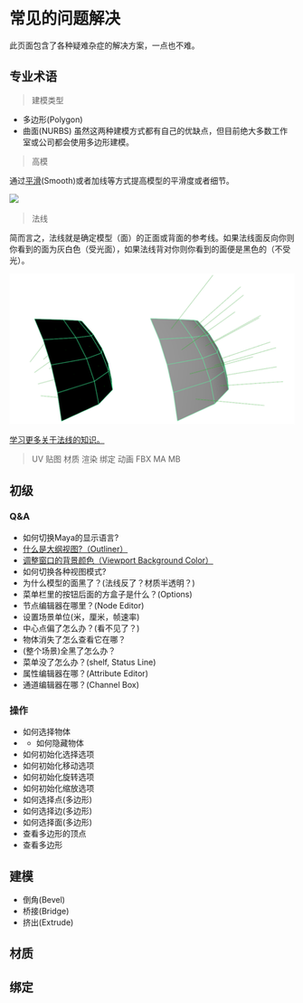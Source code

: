 # 常见的问题解决

此页面包含了各种疑难杂症的解决方案，一点也不难。


## 专业术语

> 建模类型
+ 多边形(Polygon)
+ 曲面(NURBS)
虽然这两种建模方式都有自己的优缺点，但目前绝大多数工作室或公司都会使用多边形建模。

> 高模

通过[平滑](https://help.autodesk.com/view/MAYAUL/2020/CHS/?guid=GUID-DF6EC285-5436-4FF1-A402-3498014BDE74)(Smooth)或者加线等方式提高模型的平滑度或者细节。

![](https://help.autodesk.com/cloudhelp/2020/CHS/Maya-GettingStarted/images/GUID-5439DA76-275B-4830-B5BA-4A8983B8B286.png)

> 法线

简而言之，法线就是确定模型（面）的正面或背面的参考线。如果法线面反向你则你看到的面为灰白色（受光面），如果法线背对你则你看到的面便是黑色的（不受光）。

![](https://github.com/narutozb/StudyZALE/blob/master/Maya/images/%E9%9D%A2%E6%B3%95%E7%BA%BF_%E6%AD%A3%E5%8F%8D%E9%9D%A2%E5%AF%B9%E6%AF%94.PNG?raw=true)

[学习更多关于法线的知识。](https://help.autodesk.com/view/MAYAUL/2020/CHS/?guid=GUID-9C257D44-924D-4B3F-ADEF-C71FAA98EAB1)

> UV
> 贴图
> 材质
> 渲染
> 绑定
> 动画
> FBX
> MA
> MB
> 

## 初级

### Q&A
+ 如何切换Maya的显示语言?
+ [什么是大纲视图?（Outliner）](https://help.autodesk.com/view/MAYAUL/2020/CHS/?guid=GUID-4B9A9A3A-83C5-445A-95D5-64104BC47406)
+ [调整窗口的背景颜色（Viewport Background Color）](https://knowledge.autodesk.com/zh-hans/support/maya/learn-explore/caas/CloudHelp/cloudhelp/2022/CHS/Maya-Basics/files/GUID-E506209A-CCCD-4886-86EB-0F7825F3003B-htm.html)
+ 如何切换各种视图模式?
+ 为什么模型的面黑了？(法线反了？材质半透明？)
+ 菜单栏里的按钮后面的方盒子是什么？(Options)
+ 节点编辑器在哪里？(Node Editor)
+ 设置场景单位(米，厘米，帧速率)
+ 中心点偏了怎么办？(看不见了？)
+ 物体消失了怎么查看它在哪？
+ (整个场景)全黑了怎么办？
+ 菜单没了怎么办？(shelf, Status Line)
+ 属性编辑器在哪？(Attribute Editor)
+ 通道编辑器在哪？(Channel Box)



### 操作
+ 如何选择物体
+ + 如何隐藏物体
+ 如何初始化选择选项
+ 如何初始化移动选项
+ 如何初始化旋转选项
+ 如何初始化缩放选项
+ 如何选择点(多边形)
+ 如何选择边(多边形)
+ 如何选择面(多边形)
+ 查看多边形的顶点
+ 查看多边形

## 建模
+ 倒角(Bevel)
+ 桥接(Bridge)
+ 挤出(Extrude)

## 材质

## 绑定

## 